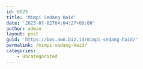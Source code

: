 ```yaml
---
id: 6025
title: 'Mimpi Sedang Haid'
date: '2023-07-02T04:04:27+00:00'
author: admin
layout: post
guid: 'https://bos.awn.biz.id/mimpi-sedang-haid/'
permalink: /mimpi-sedang-haid/
categories:
    - Uncategorized
---
```


